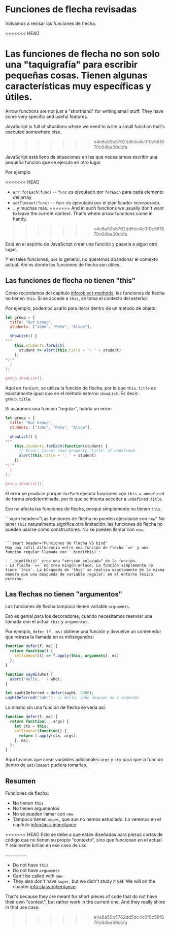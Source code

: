 # Funciones de flecha revisadas

Volvamos a revisar las funciones de flecha.

<<<<<<< HEAD

Las funciones de flecha no son solo una "taquigrafía" para escribir pequeñas cosas. Tienen algunas características muy específicas y útiles.
=======
Arrow functions are not just a "shorthand" for writing small stuff. They have some very specific and useful features.

JavaScript is full of situations where we need to write a small function that's executed somewhere else.
>>>>>>> e4e6a50b5762dd5dc4c0f0c58f870c64be39dcfa

JavaScript está lleno de situaciones en las que necesitamos escribir una pequeña función que se ejecuta en otro lugar.


Por ejemplo

<<<<<<< HEAD
- `arr.forEach(func)` -- `func` es ejecutado por `forEach` para cada elemento del array.
- `setTimeout(func)` -- `func` es ejecutado por el planificador incorporado.
- ...y muchas más.
=======
And in such functions we usually don't want to leave the current context. That's where arrow functions come in handy.
>>>>>>> e4e6a50b5762dd5dc4c0f0c58f870c64be39dcfa

Está en el espíritu de JavaScript crear una función y pasarla a algún otro lugar.


Y en tales funciones, por lo general, no queremos abandonar el contexto actual. Ahí es donde las funciones de flecha son útiles.


## Las funciones de flecha no tienen "this"

Como recordamos del capítulo <info:object-methods>, las funciones de flecha no tienen `this`. Si se accede a `this`, se toma el contexto del exterior.

Por ejemplo, podemos usarlo para iterar dentro de un método de objeto:

```js run
let group = {
  title: "Our Group",
  students: ["John", "Pete", "Alice"],

  showList() {
*!*
    this.students.forEach(
      student => alert(this.title + ': ' + student)
    );
*/!*
  }
};

group.showList();
```

Aquí en `forEach`, se utiliza la función de flecha, por lo que `this.title` es exactamente igual que en el método externo `showList`. Es decir: `group.title`.

Si usáramos una función "regular", habría un error:

```js run
let group = {
  title: "Our Group",
  students: ["John", "Pete", "Alice"],

  showList() {
*!*
    this.students.forEach(function(student) {
      // Error: Cannot read property 'title' of undefined
      alert(this.title + ': ' + student)
    });
*/!*
  }
};

group.showList();
```

El error se produce porque `forEach` ejecuta funciones con `this = undefined` de forma predeterminada, por lo que se intenta acceder a `undefined.title`.

Eso no afecta las funciones de flecha, porque simplemente no tienen `this`.

```warn header="Las funciones de flecha no pueden ejecutarse con `new`"
No tener `this` naturalmente significa otra limitación: las funciones de flecha no pueden usarse como constructores. No se pueden llamar con `new`.
```

```smart header="Funciones de flecha VS bind"
Hay una sutil diferencia entre una función de flecha `=>` y una función regular llamada con `.bind(this)`:

- `.bind(this)` crea una "versión enlazada" de la función.
- La flecha `=>` no crea ningún enlace. La función simplemente no tiene `this`. La búsqueda de 'this' se realiza exactamente de la misma manera que una búsqueda de variable regular: en el entorno léxico externo.
```

## Las flechas no tienen "argumentos"

Las funciones de flecha tampoco tienen variable `arguments`.

Eso es genial para los decoradores, cuando necesitamos reenviar una llamada con el actual `this` y `argumentos`.

Por ejemplo, `defer (f, ms)` obtiene una función y devuelve un contenedor que retrasa la llamada en `ms` milisegundos:

```js run
function defer(f, ms) {
  return function() {
    setTimeout(() => f.apply(this, arguments), ms)
  };
}

function sayHi(who) {
  alert('Hello, ' + who);
}

let sayHiDeferred = defer(sayHi, 2000);
sayHiDeferred("John"); // Hello, John después de 2 segundos
```

Lo mismo sin una función de flecha se vería así:

```js
function defer(f, ms) {
  return function(...args) {
    let ctx = this;
    setTimeout(function() {
      return f.apply(ctx, args);
    }, ms);
  };
}
```

Aquí tuvimos que crear variables adicionales `args` y `ctx` para que la función dentro de `setTimeout` pudiera tomarlas.

## Resumen

Funciones de flecha:


- No tienen `this`
- No tienen argumentos
- No se pueden llamar con `new`
- Tampoco tienen `super`, que aún no hemos estudiado. Lo veremos en el capítulo <info:class-inheritance>

<<<<<<< HEAD
Esto se debe a que están diseñadas para piezas cortas de código que no tienen su propio "contexto", sino que funcionan en el actual. Y realmente brillan en ese caso de uso.

=======
- Do not have `this`
- Do not have `arguments`
- Can't be called with `new`
- They also don't have `super`, but we didn't study it yet. We will on the chapter <info:class-inheritance>

That's because they are meant for short pieces of code that do not have their own "context", but rather work in the current one. And they really shine in that use case.
>>>>>>> e4e6a50b5762dd5dc4c0f0c58f870c64be39dcfa
